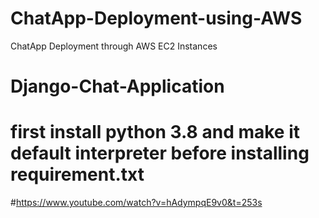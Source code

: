 # ChatApp-Deployment-using-AWS
ChatApp Deployment through AWS EC2 Instances

# Django-Chat-Application

# first install python 3.8 and make it default interpreter before installing requirement.txt
#https://www.youtube.com/watch?v=hAdympqE9v0&t=253s
